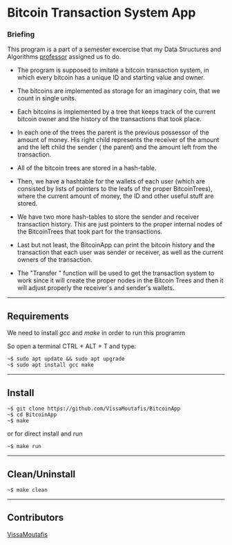 # Bitcoin Transaction System App


### Briefing

This program is a part of a semester excercise that my Data Structures and Algorithms [professor](https://www.lix.polytechnique.fr/~kostas/) assigned us to do.

-	The program is supposed to imitate a bitcoin transaction system, in which every bitcoin has a unique ID and starting value and owner.
-	The bitcoins are implemented as storage for an imaginary coin, that we count in single units.
-	Each bitcoins is implemented by a tree that keeps track of the current bitcoin owner and the history of the transactions that took place.
-	In each one of the trees the parent is the previous possessor of the amount of money. His right child represents the receiver of the amount and the left child the sender (
	the parent) and the amount left from the transaction.
-	All of the bitcoin trees are stored in a hash-table.

-	Then, we have a hashtable for the wallets of each user (which are consisted by lists of pointers to the leafs of the proper BitcoinTrees), where the current amount of
money, the ID and other useful stuff are stored.
-	We have two more hash-tables to store the sender and receiver transaction history. This are just pointers to the 
proper internal nodes of the BitcoinTrees that took part for the transactions.
-	Last but not least, the BitcoinApp can print the bitcoin history and the transaction that each user was sender or receiver, as well as the current owners of the transaction.

-	The "Transfer " function will be used to get the transaction system to work since it will create the proper nodes in the Bitcoin Trees and then it will adjust properly the receiver's
and sender's wallets.

---

## Requirements

We need to install *gcc* and *make* in order to run this programm

So open a terminal CTRL + ALT + T and type:
```shell
~$ sudo apt update && sudo apt upgrade
~$ sudo apt install gcc make
```

---

## Install

```shell
~$ git clone https://github.com/VissaMoutafis/BitcoinApp
~$ cd BitcoinApp
~$ make
```
or for direct install and run
```shell
~$ make run
```

---

## Clean/Uninstall

```shell
~$ make clean
```

---

## Contributors
[VissaMoutafis](https://github.com/VissaMoutafis)
